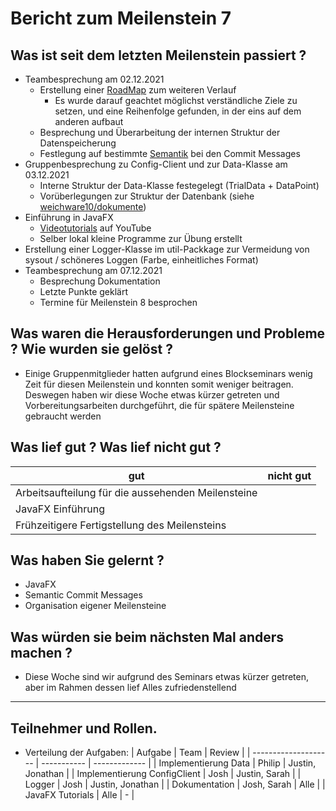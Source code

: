 # Bericht zum Meilenstein 7

## Was ist seit dem letzten Meilenstein passiert ?
- Teambesprechung am 02.12.2021
  - Erstellung einer [RoadMap](https://github.com/orgs/weichware10/projects/3) zum weiteren Verlauf
    - Es wurde darauf geachtet möglichst verständliche Ziele zu setzen, und eine Reihenfolge gefunden, in der eins auf dem anderen aufbaut
  - Besprechung und Überarbeitung der internen Struktur der Datenspeicherung
  - Festlegung auf bestimmte [Semantik](https://gist.github.com/joshbuchea/6f47e86d2510bce28f8e7f42ae84c716) bei den Commit Messages
- Gruppenbesprechung zu Config-Client und zur Data-Klasse am 03.12.2021
  - Interne Struktur der Data-Klasse festegelegt (TrialData + DataPoint)
  - Vorüberlegungen zur Struktur der Datenbank (siehe [weichware10/dokumente](https://github.com/weichware10/dokumente/tree/main/uml-class/sonstige))
- Einführung in JavaFX 
  - [Videotutorials](https://www.youtube.com/watch?v=FLkOX4Eez6o) auf YouTube
  - Selber lokal kleine Programme zur Übung erstellt
- Erstellung einer Logger-Klasse im util-Packkage zur Vermeidung von sysout / schöneres Loggen (Farbe, einheitliches Format)
- Teambesprechung am 07.12.2021
  - Besprechung Dokumentation
  - Letzte Punkte geklärt
  - Termine für Meilenstein 8 besprochen

## Was waren die Herausforderungen und Probleme ? Wie wurden sie gelöst ?
- Einige Gruppenmitglieder hatten aufgrund eines Blockseminars wenig Zeit für diesen Meilenstein und konnten somit weniger beitragen. Deswegen haben wir diese Woche etwas kürzer getreten und Vorbereitungsarbeiten durchgeführt, die für spätere Meilensteine gebraucht werden

## Was lief gut ? Was lief nicht gut ?
| gut | nicht gut |
| --- | ----------|
| Arbeitsaufteilung für die aussehenden Meilensteine| |
| JavaFX Einführung | |
| Frühzeitigere Fertigstellung des Meilensteins ||

## Was haben Sie gelernt ?
- JavaFX
- Semantic Commit Messages
- Organisation eigener Meilensteine

## Was würden sie beim nächsten Mal anders machen ?
- Diese Woche sind wir aufgrund des Seminars etwas kürzer getreten, aber im Rahmen dessen lief Alles zufriedenstellend

---
## Teilnehmer und Rollen.

- Verteilung der Aufgaben:
    | Aufgabe              | Team        | Review        |
    | -------------------- | ----------- | ------------- |
    | Implementierung Data | Philip | Justin, Jonathan |
    | Implementierung ConfigClient | Josh | Justin, Sarah |
    | Logger | Josh | Justin, Jonathan |
    | Dokumentation | Josh, Sarah | Alle |
    | JavaFX Tutorials | Alle | - |
